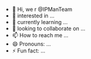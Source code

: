 - 👋 Hi, we r @IPManTeam
- 👀 interested in ...
- 🌱 currently learning ...
- 💞️ looking to collaborate on ...
- 📫 How to reach me ...
- 😄 Pronouns: ...
- ⚡ Fun fact: ...

<!---
IPManTeam/IPManTeam is a ✨ special ✨ repository because its `README.md` (this file) appears on your GitHub profile.
You can click the Preview link to take a look at your changes.
--->
